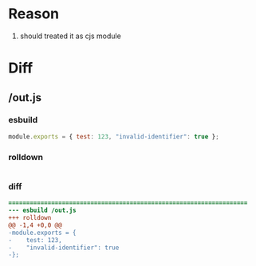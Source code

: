 # Reason
1. should treated it as cjs module
# Diff
## /out.js
### esbuild
```js
module.exports = { test: 123, "invalid-identifier": true };
```
### rolldown
```js

```
### diff
```diff
===================================================================
--- esbuild	/out.js
+++ rolldown	
@@ -1,4 +0,0 @@
-module.exports = {
-    test: 123,
-    "invalid-identifier": true
-};

```
